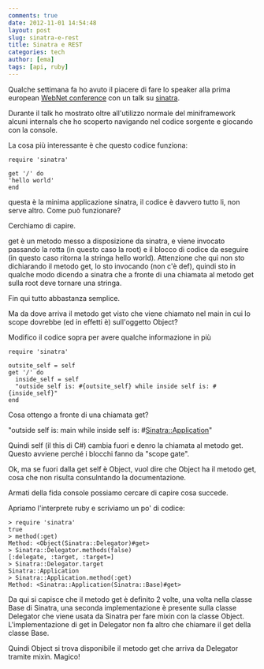 ```yaml
---
comments: true
date: 2012-11-01 14:54:48
layout: post
slug: sinatra-e-rest
title: Sinatra e REST
categories: tech
author: [ema]
tags: [api, ruby]
---
```


Qualche settimana fa ho avuto il piacere di fare lo speaker alla prima european [WebNet conference](http://webnetconf.eu) con un talk su [sinatra](http://www.sinatrarb.com/).

Durante il talk ho mostrato oltre all'utilizzo normale del miniframework alcuni internals che ho scoperto navigando nel codice sorgente e giocando con la console.

La cosa più interessante è che questo codice funziona:


    require 'sinatra'

    get '/' do
    'hello world'
    end


questa è la minima applicazione sinatra, il codice è davvero tutto li, non serve altro. Come può funzionare?

Cerchiamo di capire.

get è un metodo messo a disposizione da sinatra, e viene invocato passando la rotta (in questo caso la root) e il blocco di codice da eseguire (in questo caso ritorna la stringa hello world). Attenzione che qui non sto dichiarando il metodo get, lo sto invocando (non c'è def), quindi sto in qualche modo dicendo a sinatra che a fronte di una chiamata al metodo get sulla root deve tornare una stringa.

Fin qui tutto abbastanza semplice.

Ma da dove arriva il metodo get visto che viene chiamato nel main in cui lo scope dovrebbe (ed in effetti è) sull'oggetto Object?

Modifico il codice sopra per avere qualche informazione in più


    require 'sinatra'

    outsite_self = self
    get '/' do
      inside_self = self
      "outside self is: #{outsite_self} while inside self is: #{inside_self}"
    end


Cosa ottengo a fronte di una chiamata get?

"outside self is: main while inside self is: #<Sinatra::Application>"

Quindi self (il this di C#) cambia fuori e denro la chiamata al metodo get. Questo avviene perché i blocchi fanno da "scope gate".

Ok, ma se fuori dalla get self è Object, vuol dire che Object ha il metodo get, cosa che non risulta consulntando la documentazione.

Armati della fida console possiamo cercare di capire cosa succede.

Apriamo l'interprete ruby e scriviamo un po' di codice:


    > require 'sinatra'
    true
    > method(:get)
    Method: <Object(Sinatra::Delegator)#get>
    > Sinatra::Delegator.methods(false)
    [:delegate, :target, :target=]
    > Sinatra::Delegator.target
    Sinatra::Application
    > Sinatra::Application.method(:get)
    Method: <Sinatra::Application(Sinatra::Base)#get>


Da qui si capisce che il metodo get è definito 2 volte, una volta nella classe Base di Sinatra, una seconda implementazione è presente sulla classe Delegator che viene usata da Sinatra per fare mixin con la classe Object. L'implementazione di get in Delegator non fa altro che chiamare il get della classe Base.

Quindi Object si trova disponibile il metodo get che arriva da Delegator tramite mixin. Magico!
